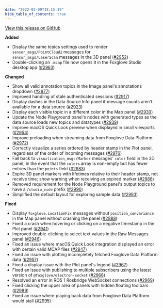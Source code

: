 ```yaml
---
date: "2022-03-09T18:15:19"
hide_table_of_contents: true
---
```

[View this release on GitHub](https://github.com/foxglove/studio/releases/tag/v1.3.0)

**Added**
- Display the same topics settings used to render `sensor_msgs/PointCloud2` messages for `sensor_msgs/LaserScan` messages in the 3D panel ([#2952](https://github.com/foxglove/studio/pull/2952))
- Double-clicking an `.mcap` file now opens it in the Foxglove Studio desktop app ([#2963](https://github.com/foxglove/studio/pull/2963))

**Changed**
- Show all valid annotation topics in the Image panel's annotations dropdown ([#2877](https://github.com/foxglove/studio/pull/2877))
- Improved handling of stale authenticated sessions ([#2917](https://github.com/foxglove/studio/pull/2917))
- Display dashes in the Data Source Info panel if message counts aren't available for a data source ([#2923](https://github.com/foxglove/studio/pull/2923))
- Display each visible topic in a different color in the Map panel ([#2930](https://github.com/foxglove/studio/pull/2930))
- Update the Node Playground panel's nodes with generated types as the data source loads new topics and datatypes ([#2939](https://github.com/foxglove/studio/pull/2939))
- Improve macOS Quick Look preview when displayed in small viewports ([#2954](https://github.com/foxglove/studio/pull/2954))
- Improve preloading when streaming data from Foxglove Data Platform ([#2972](https://github.com/foxglove/studio/pull/2972))
- Correctly visualize a series ordered by header stamp in the Plot panel, regardless of the order of incoming messages ([#2976](https://github.com/foxglove/studio/pull/2976))
- Fall back to `visualization_msgs/Marker` messages' `color` field in the 3D panel, in the event that the `colors` array is non-empty but has fewer entries than the `points` field ([#2983](https://github.com/foxglove/studio/pull/2983))
- Expire 3D panel markers with lifetimes relative to their header stamp, not receive time; show warning when receiving an expired marker ([#2986](https://github.com/foxglove/studio/pull/2986))
- Removed requirement for the Node Playground panel's output topics to have a `/studio_node` prefix ([#2990](https://github.com/foxglove/studio/pull/2990))
- Simplified the default layout for exploring sample data ([#2993](https://github.com/foxglove/studio/pull/2993))

**Fixed**
- Display `foxglove.LocationFix` messages without `position_convariance` in the Map panel without crashing the panel ([#2888](https://github.com/foxglove/studio/pull/2888))
- Fixed a crash when hovering or clicking on a negative timestamp in the Plot panel ([#2941](https://github.com/foxglove/studio/pull/2941))
- Improved double-clicking to select text values in the Raw Messages panel ([#2946](https://github.com/foxglove/studio/pull/2946))
- Fixed an issue where macOS Quick Look integration displayed an error with certain valid MCAP files ([#2947](https://github.com/foxglove/studio/pull/2947))
- Fixed an issue with plotting incompletely fetched Foxglove Data Platform data ([#2957](https://github.com/foxglove/studio/pull/2957))
- Fixed a display issue with the Plot panel's legend ([#2967](https://github.com/foxglove/studio/pull/2967))
- Fixed an issue with publishing to multiple subscribers using the latest version of `@foxglove/electron-socket` ([#2968](https://github.com/foxglove/studio/pull/2968))
- Resolved an error in ROS 1 Rosbridge WebSocket connections ([#2969](https://github.com/foxglove/studio/pull/2969))
- Fixed clicking the upper area of panels with hidden floating toolbars ([#2989](https://github.com/foxglove/studio/pull/2989))
- Fixed an issue where playing back data from Foxglove Data Platform would stall ([#2995](https://github.com/foxglove/studio/pull/2995))